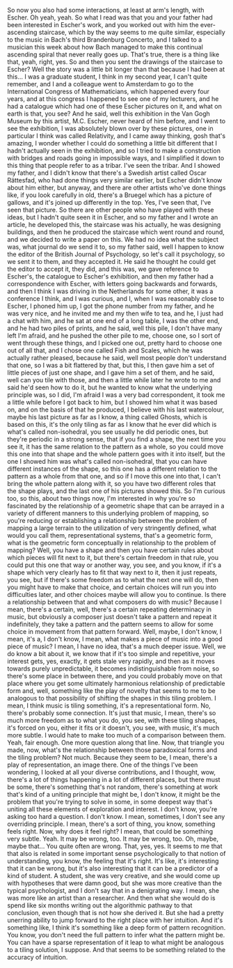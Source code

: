  So now you also had some interactions, at least at arm's length, with Escher. Oh yeah, yeah. So what I read was that you and your father had been interested in Escher's work, and you worked out with him the ever-ascending staircase, which by the way seems to me quite similar, especially to the music in Bach's third Brandenburg Concerto, and I talked to a musician this week about how Bach managed to make this continual ascending spiral that never really goes up. That's true, there is a thing like that, yeah, right, yes. So and then you sent the drawings of the staircase to Escher? Well the story was a little bit longer than that because I had been at this... I was a graduate student, I think in my second year, I can't quite remember, and I and a colleague went to Amsterdam to go to the International Congress of Mathematicians, which happened every four years, and at this congress I happened to see one of my lecturers, and he had a catalogue which had one of these Escher pictures on it, and what on earth is that, you see? And he said, well this exhibition in the Van Gogh Museum by this artist, M.C. Escher, never heard of him before, and I went to see the exhibition, I was absolutely blown over by these pictures, one in particular I think was called Relativity, and I came away thinking, gosh that's amazing, I wonder whether I could do something a little bit different that I hadn't actually seen in the exhibition, and so I tried to make a construction with bridges and roads going in impossible ways, and I simplified it down to this thing that people refer to as a tribar. I've seen the tribar. And I showed my father, and I didn't know that there's a Swedish artist called Oscar Rättesfad, who had done things very similar earlier, but Escher didn't know about him either, but anyway, and there are other artists who've done things like, if you look carefully in old, there's a Bruegel which has a picture of gallows, and it's joined up differently in the top. Yes, I've seen that, I've seen that picture. So there are other people who have played with these ideas, but I hadn't quite seen it in Escher, and so my father and I wrote an article, he developed this, the staircase was his actually, he was designing buildings, and then he produced the staircase which went round and round, and we decided to write a paper on this. We had no idea what the subject was, what journal do we send it to, so my father said, well I happen to know the editor of the British Journal of Psychology, so let's call it psychology, so we sent it to them, and they accepted it. He said he thought he could get the editor to accept it, they did, and this was, we gave reference to Escher's, the catalogue to Escher's exhibition, and then my father had a correspondence with Escher, with letters going backwards and forwards, and then I think I was driving in the Netherlands for some other, it was a conference I think, and I was curious, and I, when I was reasonably close to Escher, I phoned him up, I got the phone number from my father, and he was very nice, and he invited me and my then wife to tea, and he, I just had a chat with him, and he sat at one end of a long table, I was the other end, and he had two piles of prints, and he said, well this pile, I don't have many left I'm afraid, and he pushed the other pile to me, choose one, so I sort of went through these things, and I picked one out, pretty hard to choose one out of all that, and I chose one called Fish and Scales, which he was actually rather pleased, because he said, well most people don't understand that one, so I was a bit flattered by that, but this, I then gave him a set of little pieces of just one shape, and I gave him a set of them, and he said, well can you tile with those, and then a little while later he wrote to me and said he'd seen how to do it, but he wanted to know what the underlying principle was, so I did, I'm afraid I was a very bad correspondent, it took me a little while before I got back to him, but I showed him what it was based on, and on the basis of that he produced, I believe with his last watercolour, maybe his last picture as far as I know, a thing called Ghosts, which is based on this, it's the only tiling as far as I know that he ever did which is what's called non-isohedral, you see usually he did periodic ones, but they're periodic in a strong sense, that if you find a shape, the next time you see it, it has the same relation to the pattern as a whole, so you could move this one into that shape and the whole pattern goes with it into itself, but the one I showed him was what's called non-isohedral, that you can have different instances of the shape, so this one has a different relation to the pattern as a whole from that one, and so if I move this one into that, I can't bring the whole pattern along with it, so you have two different roles that the shape plays, and the last one of his pictures showed this. So I'm curious too, so this, about two things now, I'm interested in why you're so fascinated by the relationship of a geometric shape that can be arrayed in a variety of different manners to this underlying problem of mapping, so you're reducing or establishing a relationship between the problem of mapping a large terrain to the utilization of very stringently defined, what would you call them, representational systems, that's a geometric form, what is the geometric form conceptually in relationship to the problem of mapping? Well, you have a shape and then you have certain rules about which pieces will fit next to it, but there's certain freedom in that rule, you could put this one that way or another way, you see, and you know, if it's a shape which very clearly has to fit that way next to it, then it just repeats, you see, but if there's some freedom as to what the next one will do, then you might have to make that choice, and certain choices will run you into difficulties later, and other choices maybe will allow you to continue. Is there a relationship between that and what composers do with music? Because I mean, there's a certain, well, there's a certain repeating determinacy in music, but obviously a composer just doesn't take a pattern and repeat it indefinitely, they take a pattern and the pattern seems to allow for some choice in movement from that pattern forward. Well, maybe, I don't know, I mean, it's a, I don't know, I mean, what makes a piece of music into a good piece of music? I mean, I have no idea, that's a much deeper issue. Well, we do know a bit about it, we know that if it's too simple and repetitive, your interest gets, yes, exactly, it gets stale very rapidly, and then as it moves towards purely unpredictable, it becomes indistinguishable from noise, so there's some place in between there, and you could probably move on that place where you get some ultimately harmonious relationship of predictable form and, well, something like the play of novelty that seems to me to be analogous to that possibility of shifting the shapes in this tiling problem. I mean, I think music is tiling something, it's a representational form. No, there's probably some connection. It's just that music, I mean, there's so much more freedom as to what you do, you see, with these tiling shapes, it's forced on you, either it fits or it doesn't, you see, with music, it's much more subtle. I would hate to make too much of a comparison between them. Yeah, fair enough. One more question along that line. Now, that triangle you made, now, what's the relationship between those paradoxical forms and the tiling problem? Not much. Because they seem to be, I mean, there's a play of representation, an image there. One of the things I've been wondering, I looked at all your diverse contributions, and I thought, wow, there's a lot of things happening in a lot of different places, but there must be some, there's something that's not random, there's something at work that's kind of a uniting principle that might be, I don't know, it might be the problem that you're trying to solve in some, in some deepest way that's uniting all these elements of exploration and interest. I don't know, you're asking too hard a question. I don't know. I mean, sometimes, I don't see any overriding principle. I mean, there's a sort of thing, you know, something feels right. Now, why does it feel right? I mean, that could be something very subtle. Yeah. It may be wrong, too. It may be wrong, too. Oh, maybe, maybe that... You quite often are wrong. That, yes, yes. It seems to me that that also is related in some important sense psychologically to that notion of understanding, you know, the feeling that it's right. It's like, it's interesting that it can be wrong, but it's also interesting that it can be a predictor of a kind of student. A student, she was very creative, and she would come up with hypotheses that were damn good, but she was more creative than the typical psychologist, and I don't say that in a denigrating way. I mean, she was more like an artist than a researcher. And then what she would do is spend like six months writing out the algorithmic pathway to that conclusion, even though that is not how she derived it. But she had a pretty unerring ability to jump forward to the right place with her intuition. And it's something like, I think it's something like a deep form of pattern recognition. You know, you don't need the full pattern to infer what the pattern might be. You can have a sparse representation of it leap to what might be analogous to a tiling solution, I suppose. And that seems to be something related to the accuracy of intuition.